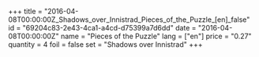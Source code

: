 +++
title = "2016-04-08T00:00:00Z_Shadows_over_Innistrad_Pieces_of_the_Puzzle_[en]_false"
id = "69204c83-2e43-4ca1-a4cd-d75399a7d6dd"
date = "2016-04-08T00:00:00Z"
name = "Pieces of the Puzzle"
lang = ["en"]
price = "0.27"
quantity = 4
foil = false
set = "Shadows over Innistrad"
+++
